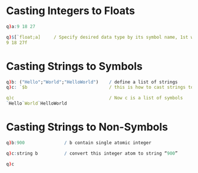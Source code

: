 # Casting Integers to Floats
```q
q)a:9 18 27

q)$[`float;a]     / Specify desired data type by its symbol name, 1st way
9 18 27f
```

# Casting Strings to Symbols
```q
q)b: ("Hello";"World";"HelloWorld")    / define a list of strings
q)c: `$b                               / this is how to cast strings to symbols

q)c                                    / Now c is a list of symbols
`Hello`World`HelloWorld
```

# Casting Strings to Non-Symbols
```q
q)b:900               / b contain single atomic integer

q)c:string b          / convert this integer atom to string “900”

q)c
```
